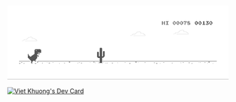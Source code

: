 
![shinta](dino.gif)

<a href="https://app.daily.dev/shinta"><img src="https://api.daily.dev/devcards/32d0e50c032845268747085c940f1eeb.png?r=qz9" width="400" alt="Viet Khuong's Dev Card"/></a>
